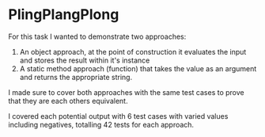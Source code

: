 # PlingPlangPlong

For this task I wanted to demonstrate two approaches:

1. An object approach, at the point of construction it evaluates the input and stores the result within it's instance
2. A static method approach (function) that takes the value as an argument and returns the appropriate string.

I made sure to cover both approaches with the same test cases to prove that they are each others equivalent.

I covered each potential output with 6 test cases with varied values including negatives, totalling 42 tests for each approach.
